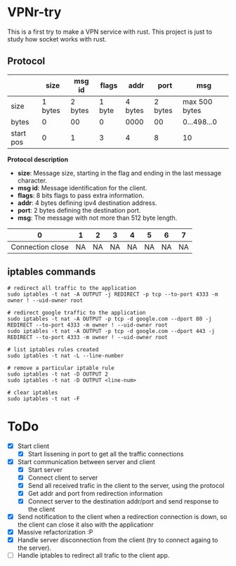 # VPNr-try

This is a first try to make a VPN service with rust. This project is just to study how socket works with rust.

## Protocol

|           | size    | msg id  | flags  | addr    | port    | msg           |
|-----------|---------|---------|--------|---------|---------|---------------|
| size      | 1 bytes | 2 bytes | 1 byte | 4 bytes | 2 bytes | max 500 bytes |
| bytes     | 0       | 00      | 0      | 0000    | 00      | 0...498...0   |
| start pos | 0       | 1       | 3      | 4       | 8       | 10            |

**Protocol description**

- **size**: Message size, starting in the flag and ending in the last message character.
- **msg id**: Message identification for the client.
- **flags**: 8 bits flags to pass extra information.
- **addr**: 4 bytes defining ipv4 destination address.
- **port**: 2 bytes defining the destination port.
- **msg**: The message with not more than 512 byte length.

| 0                | 1  | 2  | 3  | 4  | 5  | 6  | 7  |
|------------------|----|----|----|----|----|----|----|
| Connection close | NA | NA | NA | NA | NA | NA | NA |

## iptables commands

```
# redirect all traffic to the application
sudo iptables -t nat -A OUTPUT -j REDIRECT -p tcp --to-port 4333 -m owner ! --uid-owner root

# redirect google traffic to the application
sudo iptables -t nat -A OUTPUT -p tcp -d google.com --dport 80 -j REDIRECT --to-port 4333 -m owner ! --uid-owner root 
sudo iptables -t nat -A OUTPUT -p tcp -d google.com --dport 443 -j REDIRECT --to-port 4333 -m owner ! --uid-owner root 

# list iptables rules created
sudo iptables -t nat -L --line-number

# remove a particular iptable rule
sudo iptables -t nat -D OUTPUT 2
sudo iptables -t nat -D OUTPUT <line-num>

# clear iptables
sudo iptables -t nat -F
```
# ToDo

- [x] Start client
    - [x] Start lissening in port to get all the traffic connections
- [x] Start communication between server and client
    - [x] Start server
    - [x] Connect client to server
    - [x] Send all received trafic in the client to the server, using the protocol
    - [x] Get addr and port from redirection information
    - [x] Connect server to the destination addr/port and send response to the client
- [x] Send notification to the client when a redirection connection is down, so the client can close it also with the applicationr
- [x] Massive refactorization :P
- [x] Handle server disconnection from the client (try to connect againg to the server).
- [ ] Handle iptables to redirect all trafic to the client app.
